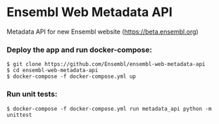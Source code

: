 # Ensembl Web Metadata API
Metadata API for new Ensembl website (https://beta.ensembl.org)

### Deploy the app and run docker-compose:
```
$ git clone https://github.com/Ensembl/ensembl-web-metadata-api
$ cd ensembl-web-metadata-api
$ docker-compose -f docker-compose.yml up
```

### Run unit tests:
```
$ docker-compose -f docker-compose.yml run metadata_api python -m unittest
```
 
